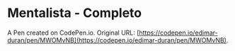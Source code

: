 # Mentalista - Completo

A Pen created on CodePen.io. Original URL: [https://codepen.io/edimar-duran/pen/MWOMvNB](https://codepen.io/edimar-duran/pen/MWOMvNB).


